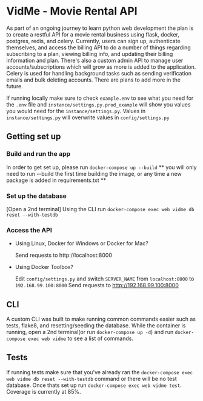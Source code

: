 # VidMe - Movie Rental API
As part of an ongoing journey to learn python web development the plan is to create a restful API for a movie rental business using flask, docker, postgres, redis, and celery. Currently, users can sign up, authenticate themselves, and access the billing API to do a number of things regarding subscribing to a plan, viewing billing info, and updating their billing information and plan. There's also a custom admin API to manage user accounts/subscriptions which will grow as more is added to the application. Celery is used for handling background tasks such as sending verification emails and bulk deleting accounts. There are plans to add more in the future.

If running locally make sure to check ```example.env``` to see what you need for the ```.env``` file and ```instance/settings.py.prod_example``` will show you values you would need for the ```instance/settings.py```. Values in ```instance/settings.py``` will overwrite values in ```config/settings.py```


## Getting set up
### Build and run the app
In order to get set up, please run ```docker-compose up --build```
** you will only need to run --build the first time building the image, or any time a new package is added in requirements.txt **

### Set up the database
[Open a 2nd terminal]
Using the CLI run ```docker-compose exec web vidme db reset --with-testdb```

### Access the API

* Using Linux, Docker for Windows or Docker for Mac?

    Send requests to http://localhost:8000

* Using Docker Toolbox?

    Edit `config/settings.py` and switch `SERVER_NAME` from `localhost:8000` to `192.168.99.100:8000`
    Send requests to http://192.168.99.100:8000

## CLI
A custom CLI was built to make running common commands easier such as tests, flake8, and resetting/seeding the database. While the container is running, open a 2nd terminal(or run ```docker-compose up -d```) and run ```docker-compose exec web vidme``` to see a list of commands.

## Tests
If running tests make sure that you've already ran the ```docker-compose exec web vidme db reset --with-testdb``` command or there will be no test database. Once thats set up run ```docker-compose exec web vidme test```. Coverage is currently at 85%.